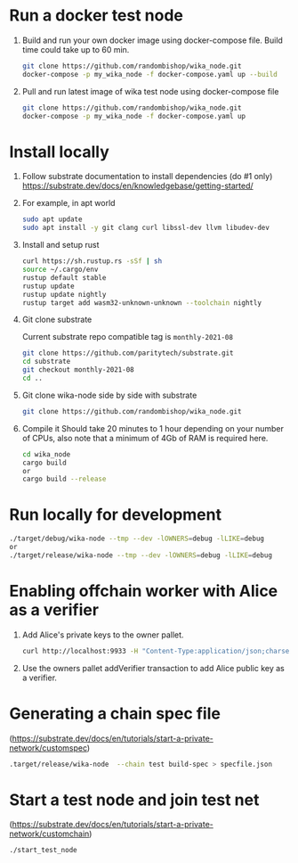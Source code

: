 # Run a docker test node

1. Build and run your own docker image using docker-compose file. Build time could take up to 60 min.

    ```sh
    git clone https://github.com/randombishop/wika_node.git
    docker-compose -p my_wika_node -f docker-compose.yaml up --build
    ```

2. Pull and run latest image of wika test node using docker-compose file

    ```sh
    git clone https://github.com/randombishop/wika_node.git
    docker-compose -p my_wika_node -f docker-compose.yaml up
    ```

# Install locally

1. Follow substrate documentation to install dependencies (do #1 only)
<https://substrate.dev/docs/en/knowledgebase/getting-started/>
2. For example, in apt world

    ```sh
    sudo apt update
    sudo apt install -y git clang curl libssl-dev llvm libudev-dev
    ```

3. Install and setup rust

    ```sh
    curl https://sh.rustup.rs -sSf | sh
    source ~/.cargo/env
    rustup default stable
    rustup update
    rustup update nightly
    rustup target add wasm32-unknown-unknown --toolchain nightly
    ```

4. Git clone substrate

    Current substrate repo compatible tag is `monthly-2021-08`

    ```sh
    git clone https://github.com/paritytech/substrate.git
    cd substrate
    git checkout monthly-2021-08
    cd ..
    ```

5. Git clone wika-node side by side with substrate

    ```sh
    git clone https://github.com/randombishop/wika_node.git
    ```

6. Compile it
Should take 20 minutes to 1 hour depending on your number of CPUs, also note that a minimum of 4Gb of RAM is required here.

    ```sh
    cd wika_node
    cargo build
    or
    cargo build --release
    ```

# Run locally for development

```sh
./target/debug/wika-node --tmp --dev -lOWNERS=debug -lLIKE=debug
or
./target/release/wika-node --tmp --dev -lOWNERS=debug -lLIKE=debug
```

# Enabling offchain worker with Alice as a verifier

1. Add Alice's private keys to the owner pallet.

    ```sh
    curl http://localhost:9933 -H "Content-Type:application/json;charset=utf-8" -d "@./dev_keys/alice_ownr.json"
    ```

2. Use the owners pallet addVerifier transaction to add Alice public key as a verifier.

# Generating a chain spec file

(<https://substrate.dev/docs/en/tutorials/start-a-private-network/customspec>)

```sh
.target/release/wika-node  --chain test build-spec > specfile.json
```

# Start a test node and join test net

(<https://substrate.dev/docs/en/tutorials/start-a-private-network/customchain>)

```sh
./start_test_node
```
